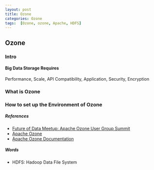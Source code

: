 ```yaml
---
layout: post
title: Ozone
categories: Ozone
tags:  [Ozone, ozone, Apache, HDFS]
---
```

## Ozone

### Intro
#### Big Data Storage Requires
Performance, Scale, API Compatibility, Application, Security, Encryption

### What is Ozone

### How to set up the Environment of Ozone

##### References
- [Future of Data Meetup: Apache Ozone User Group Summit](https://www.youtube.com/live/3aEpeSXMMzw?feature=share)
- [Apache Ozone](https://ozone.apache.org/)
- [Apache Ozone Documentation](https://ozone.apache.org/docs/1.3.0/index.html)

##### Words
- HDFS: Hadoop Data File System
